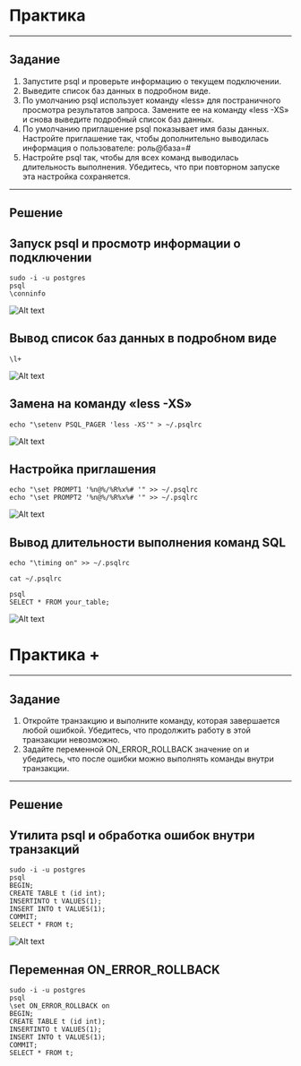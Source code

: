 # Практика

---

## Задание

1. Запустите psql и проверьте информацию о текущем
   подключении.
2. Выведите список баз данных в подробном виде.
3. По умолчанию psql использует команду «less» для
   постраничного просмотра результатов запроса. Замените ее
   на команду «less -XS» и снова выведите подробный список
   баз данных.
4. По умолчанию приглашение psql показывает имя базы
   данных. Настройте приглашение так, чтобы дополнительно
   выводилась информация о пользователе: роль@база=#
5. Настройте psql так, чтобы для всех команд выводилась
   длительность выполнения. Убедитесь, что при повторном
   запуске эта настройка сохраняется.

---

## Решение

## Запуск psql и просмотр информации о подключении

```
sudo -i -u postgres
psql
\conninfo
```

![Alt text]()

## Вывод список баз данных в подробном виде

```
\l+
```

![Alt text]()

## Замена на команду «less -XS»

```
echo "\setenv PSQL_PAGER 'less -XS'" > ~/.psqlrc
```

![Alt text]()

## Настройка приглашения

```
echo "\set PROMPT1 '%n@%/%R%x%# '" >> ~/.psqlrc
echo "\set PROMPT2 '%n@%/%R%x%# '" >> ~/.psqlrc
```

![Alt text]()

## Вывод длительности выполнения команд SQL

```
echo "\timing on" >> ~/.psqlrc
```

```
cat ~/.psqlrc
```

```
psql
SELECT * FROM your_table;
```

![Alt text]()

# Практика +

---

## Задание

1. Откройте транзакцию и выполните команду, которая
   завершается любой ошибкой. Убедитесь, что продолжить
   работу в этой транзакции невозможно.
2. Задайте переменной ON_ERROR_ROLLBACK значение on
   и убедитесь, что после ошибки можно выполнять команды
   внутри транзакции.

---

## Решение

## Утилита psql и обработка ошибок внутри транзакций

```
sudo -i -u postgres
psql
BEGIN;
CREATE TABLE t (id int);
INSERTINTO t VALUES(1);
INSERT INTO t VALUES(1);
COMMIT;
SELECT * FROM t;
```

![Alt text]()

## Переменная ON_ERROR_ROLLBACK

```
sudo -i -u postgres
psql
\set ON_ERROR_ROLLBACK on
BEGIN;
CREATE TABLE t (id int);
INSERTINTO t VALUES(1);
INSERT INTO t VALUES(1);
COMMIT;
SELECT * FROM t;
```
